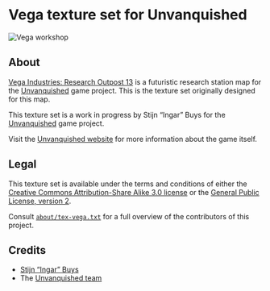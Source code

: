 Vega texture set for Unvanquished
=================================

![Vega workshop](https://raw.githubusercontent.com/UnvanquishedAssets/map-vega_src.dpkdir/master/textures/vega_custom_src/sign_workshop_p.png)


About
-----

[Vega Industries: Research Outpost 13](https://github.com/UnvanquishedAssets/map-vega_src.dpkdir) is a futuristic research station map for the [Unvanquished](https://unvanquished.net) game project. This is the texture set originally designed for this map.

This texture set is a work in progress by Stijn “Ingar” Buys for the [Unvanquished](https://unvanquished.net) game project.

Visit the [Unvanquished website](https://unvanquished.net/) for more information about the game itself.


Legal
-----

This texture set is available under the terms and conditions of either the [Creative Commons Attribution-Share Alike 3.0 license](https://creativecommons.org/licenses/by-sa/3.0) or the [General Public License, version 2](https://www.gnu.org/licenses/old-licenses/gpl-2.0.en.html).

Consult [`about/tex-vega.txt`](about/tex-vega.txt) for a full overview of the contributors of this project.


Credits
-------

- [Stijn “Ingar” Buys](http://ingar.intranifty.net/)
- The [Unvanquished team](https://unvanquished.net/?page_id=336)
